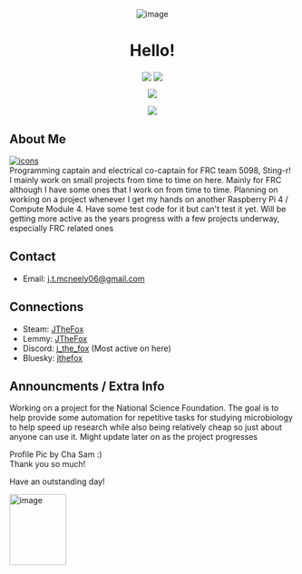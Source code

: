 <p align="center">
  <img align="center" src="https://media.tenor.com/T2SpoqtLFbQAAAAC/fox-cute.gif" alt="image"/>
  <h1 align="center">Hello!</h1>
</p>

<p align="center">
  <img align="center" src="https://komarev.com/ghpvc/?username=J-The-Fox&color=ffa000&label=Visits&style=flat-square">
  <img src="https://img.shields.io/github/last-commit/J-The-Fox/J-The-Fox?color=ffa000&label=Latest%20Commit&logo=Furry%20Network&logoColor=ffa000&style=flat-square" align="center"/>
</p>

<p align="center">
  <img align="center" src="https://github-readme-stats-sigma-five.vercel.app/api?username=J-The-Fox&count_private=true&title_color=ffa000&text_color=ffa000&bg_color=000000"/>
</p>

<p align="center">
  <img align="center" src="https://github-readme-stats-sigma-five.vercel.app/api/top-langs/?username=J-The-Fox&title_color=ffa000&text_color=ffa000&icon_color=00ff32&bg_color=000000&layout=compact">
</p>

<!--- 
I know I should use html or markdown throughout the entire thing but I need the centering of hmtl but don't need it for everything. So I just use markdown for the rest. 
Lazy I know, but it works
--->

## About Me
[![icons](https://skillicons.dev/icons?i=py,java,linux,raspberrypi,arduino,discord,blender,vscode,github)](https://skillicons.dev)  
Programming captain and electrical co-captain for FRC team 5098, Sting-r! I mainly work on small projects from time to time on here. Mainly for FRC although I have some ones that I work on from time to time. Planning on working on a project whenever I get my hands on another Raspberry Pi 4 / Compute Module 4. Have some test code for it but can't test it yet. Will be getting more active as the years progress with a few projects underway, especially FRC related ones

## Contact
- Email: j.t.mcneely06@gmail.com

## Connections
- Steam: [JTheFox](https://steamcommunity.com/profiles/76561199275602603/)
- Lemmy: [JTheFox](https://lemmy.world/u/JTheFox)
- Discord: [j_the_fox](https://discord.com/users/586954526448156683) (Most active on here)
- Bluesky: [jthefox](https://bsky.app/profile/jthefox.bsky.social)

## Announcments / Extra Info
Working on a project for the National Science Foundation. The goal is to help provide some automation for repetitive tasks for studying microbiology to help speed up research while also being relatively cheap so just about anyone can use it. Might update later on as the project progresses

Profile Pic by Cha Sam :)  
Thank you so much!

Have an outstanding day!
<p>
  <img src="https://cdn.discordapp.com/attachments/1146202340387459073/1155501175307763803/Subject.png" width="100" height="125" alt="image"/>
</p>
<!---
J-The-Fox/J-The-Fox is a ✨ special ✨ repository because its `README.md` (this file) appears on your GitHub profile.
You can click the Preview link to take a look at your changes.
--->
